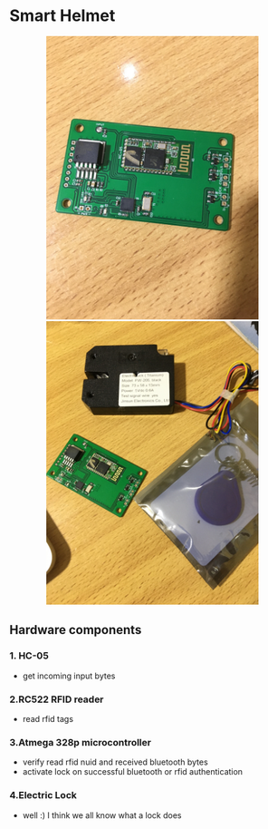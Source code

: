 # Smart Helmet
<p align="center">
  <img src="https://github.com/DanNduati/smart-helmet/blob/main/images/smartHelmet0.JPG" height="500">
  <img  height="500" src="https://github.com/DanNduati/smart-helmet/blob/main/images/smartHelmet2.JPG">
</p>




## Hardware components 

### 1. HC-05
- get incoming input bytes

### 2.RC522 RFID reader
- read rfid tags

### 3.Atmega 328p microcontroller
- verify read rfid nuid and received bluetooth bytes
- activate lock on successful bluetooth or rfid authentication

### 4.Electric Lock
- well :) I think we all know what a lock does
